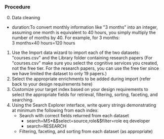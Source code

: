 ### Procedure
0. Data cleaning
 * duration:To convert monthly information like "3 months" into an integer, assuming one month is equivalent to 40 hours, you simply multiply the number of months by 40. For example, for 3 months: 3 months×40 hours=120 hours
1. Use the Import data wizard to import each of the two datasets: "courses.csv" and the Library folder containing research papers (For "courses.csv" make sure you select the cognitive services you created, not the free tier. For the research papers, you can use the free tier since we have limited the dataset to only 19 papers.)
2. Select the appropriate enrichments to be added during import (refer back to your design requirements here)
3. Customize your target index based on your design requirements to select the appropriate fields for retrieval, filtering, sorting, faceting, and searching.
4. Using the Search Explorer interface, write query strings demonstrating at minimum the following from each index:
    * Search with correct fields returned from each dataset
        * search=MS*&$select=source,role&$filter=role eq developer
        * search=RESEARCH
    * Filtering, faceting, and sorting from each dataset (as appropriate)

